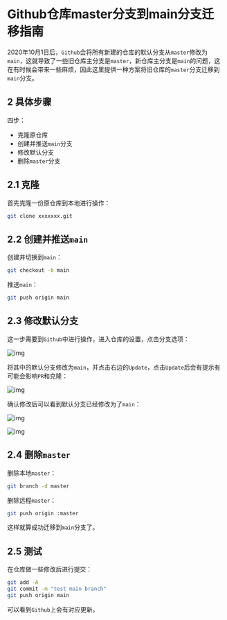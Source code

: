 # Github仓库master分支到main分支迁移指南

2020年10月1日后，`Github`会将所有新建的仓库的默认分支从`master`修改为`main`，这就导致了一些旧仓库主分支是`master`，新仓库主分支是`main`的问题，这在有时候会带来一些麻烦，因此这里提供一种方案将旧仓库的`master`分支迁移到`main`分支。

## 2 具体步骤

四步：

- 克隆原仓库
- 创建并推送`main`分支
- 修改默认分支
- 删除`master`分支

## 2.1 克隆

首先克隆一份原仓库到本地进行操作：

```bash
git clone xxxxxxx.git
```

## 2.2 创建并推送`main`

创建并切换到`main`：

```bash
git checkout -b main
```

推送`main`：

```bash
git push origin main
```

## 2.3 修改默认分支

这一步需要到`Github`中进行操作，进入仓库的设置，点击分支选项：



![img](https://pic3.zhimg.com/80/v2-a1d028f677f615d7a41a7d76a9669c1a_1440w.webp)



将其中的默认分支修改为`main`，并点击右边的`Update`，点击`Update`后会有提示有可能会影响`PR`和克隆：



![img](https://pic1.zhimg.com/80/v2-96d4409ee3f387f9ceef840d790dad30_1440w.webp)



确认修改后可以看到默认分支已经修改为了`main`：



![img](https://pic2.zhimg.com/80/v2-93b7ffacaf8504ad6093246387a5bd5d_1440w.webp)





![img](https://pic4.zhimg.com/80/v2-befa1d29eedac9af0dc20a5c66317703_1440w.webp)



## 2.4 删除`master`

删除本地`master`：

```bash
git branch -d master
```

删除远程`master`：

```bash
git push origin :master
```

这样就算成功迁移到`main`分支了。

## 2.5 测试

在仓库做一些修改后进行提交：

```bash
git add -A 
git commit -m "test main branch"
git push origin main
```

可以看到`Github`上会有对应更新。